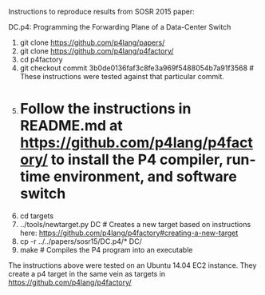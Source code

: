 Instructions to reproduce results from SOSR 2015 paper:

DC.p4: Programming the Forwarding Plane of a Data-Center Switch

1. git clone https://github.com/p4lang/papers/
2. git clone https://github.com/p4lang/p4factory/
3. cd p4factory
4. git checkout commit 3b0de0136faf3c8fe3a969f5488054b7a91f3568 # These instructions were tested against that particular commit.
5. # Follow the instructions in README.md at https://github.com/p4lang/p4factory/ to install the P4 compiler, run-time environment, and software switch
6. cd targets
7. ../tools/newtarget.py DC # Creates a new target based on instructions here: https://github.com/p4lang/p4factory#creating-a-new-target
8. cp -r ../../papers/sosr15/DC.p4/* DC/
9. make # Compiles the P4 program into an executable

The instructions above were tested on an Ubuntu 14.04 EC2 instance.
They create a p4 target in the same vein as targets in https://github.com/p4lang/p4factory/

